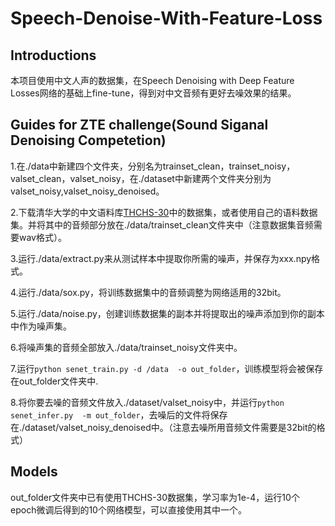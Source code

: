 # Speech-Denoise-With-Feature-Loss
## Introductions
本项目使用中文人声的数据集，在Speech Denoising with Deep Feature Losses网络的基础上fine-tune，得到对中文音频有更好去噪效果的结果。
## Guides for ZTE challenge(Sound Siganal Denoising Competetion)
1.在./data中新建四个文件夹，分别名为trainset_clean，trainset_noisy，valset_clean，valset_noisy，在./dataset中新建两个文件夹分别为valset_noisy,valset_noisy_denoised。

2.下载清华大学的中文语料库[THCHS-30](http://www.openslr.org/18/)中的数据集，或者使用自己的语料数据集。并将其中的音频部分放在./data/trainset_clean文件夹中（注意数据集音频需要wav格式）。

3.运行./data/extract.py来从测试样本中提取你所需的噪声，并保存为xxx.npy格式。

4.运行./data/sox.py，将训练数据集中的音频调整为网络适用的32bit。

5.运行./data/noise.py，创建训练数据集的副本并将提取出的噪声添加到你的副本中作为噪声集。

6.将噪声集的音频全部放入./data/trainset_noisy文件夹中。

7.运行`python senet_train.py -d /data  -o out_folder`，训练模型将会被保存在out_folder文件夹中.

8.将你要去噪的音频文件放入./dataset/valset_noisy中，并运行`python senet_infer.py  -m out_folder`，去噪后的文件将保存在./dataset/valset_noisy_denoised中。（注意去噪所用音频文件需要是32bit的格式）
## Models
out_folder文件夹中已有使用THCHS-30数据集，学习率为1e-4，运行10个epoch微调后得到的10个网络模型，可以直接使用其中一个。

